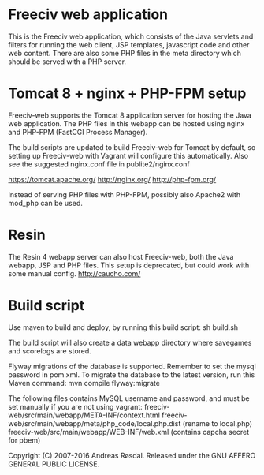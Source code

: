 Freeciv web application 
=======================

This is the Freeciv web application, which consists of the Java servlets 
and filters for running the web client, JSP templates, javascript code
and other web content. There are also some PHP files in the meta directory
which should be served with a PHP server.

Tomcat 8 + nginx + PHP-FPM setup
================================
Freeciv-web supports the Tomcat 8 application server for hosting the Java web application.
The PHP files in this webapp can be hosted using nginx and PHP-FPM 
(FastCGI Process Manager). 

The build scripts are updated to build Freeciv-web for Tomcat by default,
so setting up Freeciv-web with Vagrant will configure this automatically.
Also see the suggested nginx.conf file in publite2/nginx.conf

https://tomcat.apache.org/
http://nginx.org/
http://php-fpm.org/

Instead of serving PHP files with PHP-FPM, possibly also Apache2 with mod_php can be used. 

Resin
=====
The Resin 4 webapp server can also host Freeciv-web, both the Java webapp,
JSP and PHP files. This setup is deprecated, but could work with some manual config.
http://caucho.com/

Build script
============
Use maven to build and deploy, by running this build script: 
sh build.sh

The build script will also create a data webapp directory where savegames and scorelogs are stored.

Flyway migrations of the database is supported. Remember to set the mysql password in pom.xml. To migrate the database to the latest version, run this Maven command:
mvn compile flyway:migrate


The following files contains MySQL username and password, and must be set manually
if you are not using vagrant:
freeciv-web/src/main/webapp/META-INF/context.html
freeciv-web/src/main/webapp/meta/php_code/local.php.dist  (rename to local.php)
freeciv-web/src/main/webapp/WEB-INF/web.xml        (contains capcha secret for pbem)


Copyright (C) 2007-2016 Andreas Røsdal. 
Released under the GNU AFFERO GENERAL PUBLIC LICENSE.

